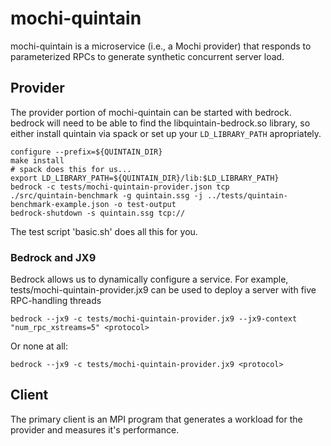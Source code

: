# mochi-quintain

mochi-quintain is a microservice (i.e., a Mochi provider) that responds to
parameterized RPCs to generate synthetic concurrent server load.

## Provider
The provider portion of mochi-quintain can be started with bedrock. bedrock
will need to be able to find the libquintain-bedrock.so library, so either
install quintain via spack or set up your `LD_LIBRARY_PATH` apropriately.

    configure --prefix=${QUINTAIN_DIR}
    make install
    # spack does this for us...
    export LD_LIBRARY_PATH=${QUINTAIN_DIR}/lib:$LD_LIBRARY_PATH}
    bedrock -c tests/mochi-quintain-provider.json tcp
    ./src/quintain-benchmark -g quintain.ssg -j ../tests/quintain-benchmark-example.json -o test-output
    bedrock-shutdown -s quintain.ssg tcp://


The test script 'basic.sh' does all this for you.


### Bedrock and JX9

Bedrock allows us to dynamically configure a service.  For example, tests/mochi-quintain-provider.jx9  can be used to deploy a server with five RPC-handling threads

    bedrock --jx9 -c tests/mochi-quintain-provider.jx9 --jx9-context "num_rpc_xstreams=5" <protocol>

Or none at all:

    bedrock --jx9 -c tests/mochi-quintain-provider.jx9 <protocol>

## Client

The primary client is an MPI program that generates a workload for the
provider and measures it's performance.

